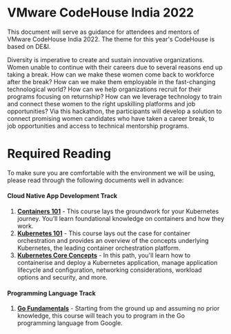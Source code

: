 # VMware CodeHouse India 2022

This document will serve as guidance for attendees and mentors of VMware CodeHouse India 2022. The theme for this year's CodeHouse is based on DE&I.

Diversity is imperative to create and sustain innovative organizations. Women unable to continue with their careers due to several reasons end up taking a break. 
How can we make these women come back to workforce after the break? How can we make them employable in the fast-changing technological world?  How can we help organizations recruit for their programs focusing on returnship? How can we leverage technology to train and connect these women to the right upskilling platforms and job opportunities? Via this hackathon, the participants will develop a solution to connect promising women candidates who have taken a career break, to job opportunities and access to technical mentorship programs. 


# Required Reading

To make sure you are comfortable with the environment we will be using, please read through the following documents well in advance:

#### Cloud Native App Development Track 
1. **[Containers 101](https://kube.academy/courses/containers-101)** - This course lays the groundwork for your Kubernetes journey. You’ll learn foundational knowledge on containers and how they work. 
2. **[Kubernetes 101](https://kube.academy/courses/kubernetes-101)** - This course lays out the case for container orchestration and provides an overview of the concepts underlying Kubernetes, the leading container orchestration platform.
3. **[Kubernetes Core Concepts](https://kube.academy/paths/kubernetes-core-concepts)** - In this path, you'll learn how to containerise and deploy a Kubernetes application, manage application lifecycle and configuration, networking considerations, workload options and security, and more.

#### Programming Language Track
1. **[Go Fundamentals](https://www.udemy.com/course/getgoing/)** - Starting from the ground up and assuming no prior knowledge, this course will teach you to program in the Go programming language from Google.


